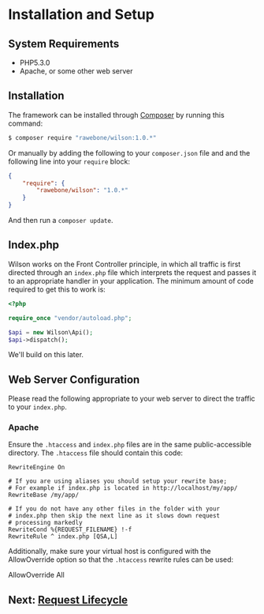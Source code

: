 # Installation and Setup

## System Requirements

* PHP5.3.0
* Apache, or some other web server


## Installation

The framework can be installed through [Composer](https://getcomposer.org) by
running this command:

```bash
$ composer require "rawebone/wilson:1.0.*"
```

Or manually by adding the following to your `composer.json` file and and the
following line into your `require` block:

```json
{
    "require": {
        "rawebone/wilson": "1.0.*"
    }
}
```

And then run a `composer update`.


## Index.php

Wilson works on the Front Controller principle, in which all traffic is first
directed through an `index.php` file which interprets the request and passes
it to an appropriate handler in your application. The minimum amount of code
required to get this to work is:

```php
<?php

require_once "vendor/autoload.php";

$api = new Wilson\Api();
$api->dispatch();

```

We'll build on this later.


## Web Server Configuration

Please read the following appropriate to your web server to direct the traffic
to your `index.php`.

### Apache  

Ensure the `.htaccess` and `index.php` files are in the same public-accessible
directory. The `.htaccess` file should contain this code:

    RewriteEngine On
     
    # If you are using aliases you should setup your rewrite base;
    # For example if index.php is located in http://localhost/my/app/
    RewriteBase /my/app/
    
    # If you do not have any other files in the folder with your
    # index.php then skip the next line as it slows down request
    # processing markedly
    RewriteCond %{REQUEST_FILENAME} !-f
    RewriteRule ^ index.php [QSA,L]

Additionally, make sure your virtual host is configured with the AllowOverride
option so that the `.htaccess` rewrite rules can be used:

   AllowOverride All



## Next: [Request Lifecycle](lifecycle.md)
